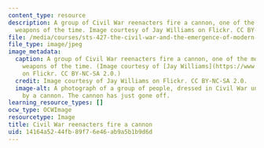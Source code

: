 ```yaml
---
content_type: resource
description: A group of Civil War reenacters fire a cannon, one of the most widely-used
  weapons of the time. Image courtesy of Jay Williams on Flickr. CC BY-NC-SA 2.0.
file: /media/courses/sts-427-the-civil-war-and-the-emergence-of-modern-america-1861-1890-spring-2015/14164a5244fb89f76e46ab9a5b1b9d6d_sts-427s15.jpg
file_type: image/jpeg
image_metadata:
  caption: A group of Civil War reenacters fire a cannon, one of the most widely-used
    weapons of the time. (Image courtesy of [Jay Williams](https://www.flickr.com/photos/differentview/3415885853/)
    on Flickr. CC BY-NC-SA 2.0.)
  credit: Image courtesy of Jay Williams on Flickr. CC BY-NC-SA 2.0.
  image-alt: A photograph of a group of people, dressed in Civil War uniforms, standing
    by a cannon. The cannon has just gone off.
learning_resource_types: []
ocw_type: OCWImage
resourcetype: Image
title: Civil War reenacters fire a cannon
uid: 14164a52-44fb-89f7-6e46-ab9a5b1b9d6d
---
```

